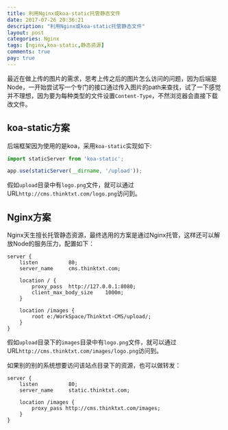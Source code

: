 ```yaml
---
title: 利用Nginx或koa-static托管静态文件
date: 2017-07-26 20:36:21
description: "利用Nginx或koa-static托管静态文件"
layout: post
categories: Nginx
tags: [nginx,koa-static,静态资源]
comments: true
pay: true
---
```


最近在做上传的图片的需求，思考上传之后的图片怎么访问的问题，因为后端是Node，一开始尝试写一个专门的接口通过传入图片的path来查找，试了一下感觉并不理想，因为要为每种类型的文件设置`Content-Type`，不然浏览器会直接下载改文件。

## koa-static方案

后端框架因为使用的是koa，采用`koa-static`实现如下:

```javascript
import staticServer from 'koa-static';

app.use(staticServer(__dirname, '/upload'));
```

假如`upload`目录中有`logo.png`文件，就可以通过URL`http://cms.thinktxt.com/logo.png`访问到。

## Nginx方案

Nginx天生擅长托管静态资源，最终选用的方案是通过Nginx托管，这样还可以解放Node的服务压力，配置如下：

```nginx
server {
    listen          80;
    server_name     cms.thinktxt.com;

    location / {
        proxy_pass  http://127.0.0.1:8080;
        client_max_body_size    1000m;
    }

    location /images {
        root e:/WorkSpace/Thinktxt-CMS/upload/;
    }
}
```

假如`upload`目录下的`images`目录中有`logo.png`文件，就可以通过URL`http://cms.thinktxt.com/images/logo.png`访问到。

如果别的别的系统想要访问该站点目录下的资源，也可以做转发：

```nginx
server {
    listen          80;
    server_name     static.thinktxt.com;

    location /images {
        proxy_pass http://cms.thinktxt.com/images;
    }
}
```
